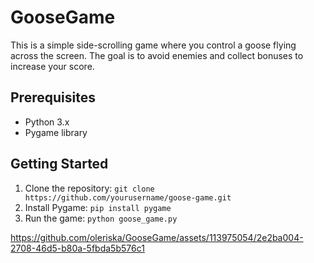 # GooseGame

This is a simple side-scrolling game where you control a goose flying across the screen. The goal is to avoid enemies and collect bonuses to increase your score.

## Prerequisites

- Python 3.x
- Pygame library

## Getting Started

1. Clone the repository: `git clone https://github.com/yourusername/goose-game.git`
2. Install Pygame: `pip install pygame`
3. Run the game: `python goose_game.py`


https://github.com/oleriska/GooseGame/assets/113975054/2e2ba004-2708-46d5-b80a-5fbda5b576c1


